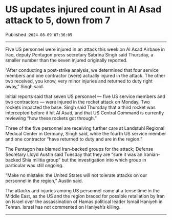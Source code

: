 # US updates injured count in Al Asad attack to 5, down from 7

Published :`2024-08-09 07:36:09`

---

Five US personnel were injured in an attack this week on Al Asad Airbase in Iraq, deputy Pentagon press secretary Sabrina Singh said Thursday, a smaller number than the seven injured originally reported.

“After conducting a post-strike analysis, we determined that four service members and one contractor (were) actually injured in the attack. The other two received, you know, very minor injuries and returned to duty right away,” Singh said.

Initial reports said that seven US personnel — five US service members and two contractors — were injured in the rocket attack on Monday. Two rockets impacted the base. Singh said Thursday that a third rocket was intercepted before it hit Al Asad, and that US Central Command is currently reviewing “how these rockets got through.”

Three of the five personnel are receiving further care at Landstuhl Regional Medical Center in Germany, Singh said, while the fourth US service member and one contractor “have returned to duty and are in the region.”

The Pentagon has blamed Iran-backed groups for the attack; Defense Secretary Lloyd Austin said Tuesday that they are “sure it was an Iranian-backed Shia militia group” but the investigation into which group in particular was still ongoing.

“Make no mistake: the United States will not tolerate attacks on our personnel in the region,” Austin said.

The attacks and injuries among US personnel came at a tense time in the Middle East, as the US and the region braced for possible retaliation by Iran on Israel over the assassination of Hamas political leader Ismail Haniyeh in Tehran. Israel has not commented on Haniyeh’s killing.

---


